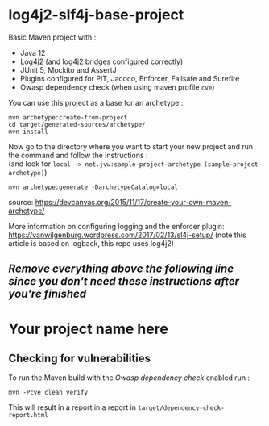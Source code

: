 # log4j2-slf4j-base-project
Basic Maven project with :
- Java 12 
- Log4j2 (and log4j2 bridges configured correctly)
- JUnit 5, Mockito and AssertJ
- Plugins configured for PIT, Jacoco, Enforcer, Failsafe and Surefire
- Owasp dependency check (when using maven profile `cve`)


You can use this project as a base for an archetype :

```
mvn archetype:create-from-project
cd target/generated-sources/archetype/
mvn install
```

Now go to the directory where you want to start your new project and run the command and follow the instructions :<br/>
(and look for `local -> net.jvw:sample-project-archetype (sample-project-archetype)`)


```
mvn archetype:generate -DarchetypeCatalog=local
```


source: https://devcanvas.org/2015/11/17/create-your-own-maven-archetype/

More information on configuring logging and the enforcer plugin: https://vanwilgenburg.wordpress.com/2017/02/13/sl4j-setup/ (note this article is based on logback, this repo uses log4j2)

*Remove everything above the following line since you don't need these instructions after you're finished* 
-----------
# Your project name here

## Checking for vulnerabilities

To run the Maven build with the _Owasp dependency check_ enabled run :
```asciidoc
mvn -Pcve clean verify
```

This will result in a report in a report in `target/dependency-check-report.html`